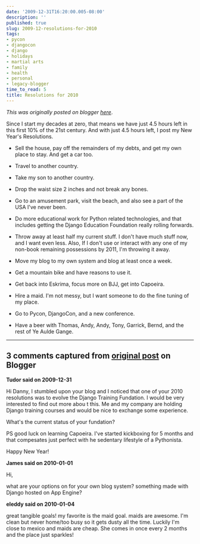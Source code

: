 ```yaml
---
date: '2009-12-31T16:20:00.005-08:00'
description: ''
published: true
slug: 2009-12-resolutions-for-2010
tags:
- pycon
- djangocon
- django
- holidays
- martial arts
- family
- health
- personal
- legacy-blogger
time_to_read: 5
title: Resolutions for 2010
---
```


*This was originally posted on blogger [here](https://pydanny.blogspot.com/2009/12/resolutions-for-2010.html)*.

<div>Since I start my decades at zero, that means we have just 4.5 hours left in this first 10% of the 21st century.  And with just 4.5 hours left, I post my New Year's Resolutions.</div>

- Sell the house, pay off the remainders of my debts, and get my own place to stay. And get a car too.



- Travel to another country.



- Take my son to another country.



- Drop the waist size 2 inches and not break any bones.



- Go to an amusement park, visit the beach, and also see a part of the USA I've never been.



- Do more educational work for Python related technologies, and that includes getting the Django Education Foundation really rolling forwards.



- Throw away at least half my current stuff. I don't have much stuff now, and I want even less. Also, If I don't use or interact with any one of my non-book remaining possessions by 2011, I'm throwing it away.



- Move my blog to my own system and blog at least once a week.



- Get a mountain bike and have reasons to use it.



- Get back into Eskrima, focus more on BJJ, get into Capoeira.



- Hire a maid. I'm not messy, but I want someone to do the fine tuning of my place.



- Go to Pycon, DjangoCon, and a new conference.



- Have a beer with Thomas, Andy, Andy, Tony, Garrick, Bernd, and the rest of Ye Aulde Gange.



---

## 3 comments captured from [original post](https://pydanny.blogspot.com/2009/12/resolutions-for-2010.html) on Blogger

**Tudor said on 2009-12-31**

Hi Danny, 
I stumbled upon your blog and I noticed that one of your 2010 resolutions was to evolve the Django Training Fundation. I would be very interested to find out more abou t this. Me and my company are holding Django training courses and would be nice to exchange some experience.

What's the current status of your fundation? 

PS good luck on learning Capoeira. I've started kickboxing for 5 months and that compesates just perfect with he sedentary lifestyle of a Pythonista. 

Happy New Year!

**James said on 2010-01-01**

Hi,

what are your options on for your own blog system? something made with Django hosted on App Engine?

**eleddy said on 2010-01-04**

great tangible goals! my favorite is the maid goal. maids are awesome. I'm clean but never home/too busy so it gets dusty all the time. Luckily I'm close to mexico and maids are cheap. She comes in once every 2 months and the place just sparkles!

